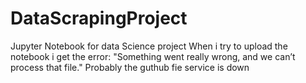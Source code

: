 # DataScrapingProject
Jupyter Notebook for data Science project
When i try to upload the notebook i get the error: "Something went really wrong, and we can’t process that file."
Probably the guthub fie service is down
